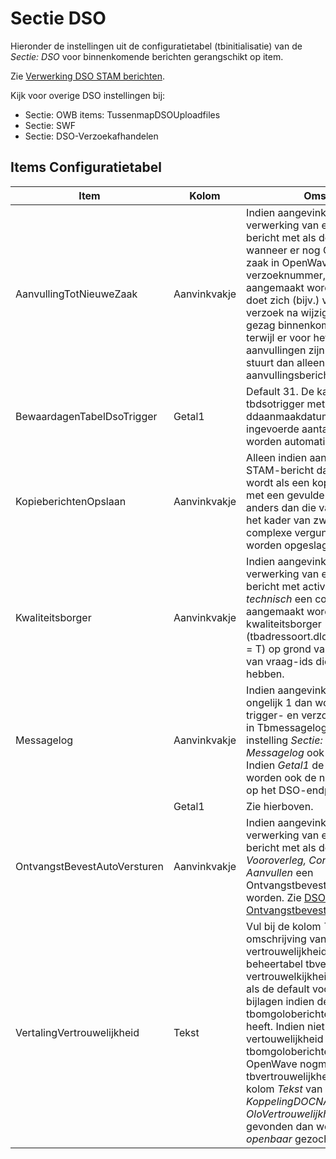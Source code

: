 # Sectie DSO

Hieronder de instellingen uit de configuratietabel (tbinitialisatie) van de *Sectie: DSO* voor binnenkomende berichten gerangschikt op item.

Zie [Verwerking DSO STAM berichten](/docs/probleemoplossing/programmablokken/verwerking_dso_stam_berichten.md).

Kijk voor overige DSO instellingen bij:

* Sectie: OWB items: TussenmapDSOUploadfiles
* Sectie: SWF
* Sectie: DSO-Verzoekafhandelen

## Items Configuratietabel

| Item | Kolom | Omschrijving |
|---|---|---|
| AanvullingTotNieuweZaak| Aanvinkvakje |Indien aangevinkt zal bij de verwerking van een DSO STAM-bericht met als doel *Aanvullen* wanneer er nog GEEN bestaande zaak in OpenWave is voor het verzoeknummer, een nieuwe zaak aangemaakt worden. Deze situatie doet zich (bijv.) voor indien het DSO verzoek na wijzigen van bevoegd gezag binnenkomt in OpenWave terwijl er voor het originele verzoek al aanvullingen zijn geweest: het DSO stuurt dan alleen het laatste aanvullingsbericht naar OpenWave. |
| BewaardagenTabelDsoTrigger | Getal1 |Default 31. De kaarten uit de tabel tbdsotrigger met een ddaanmaakdatum ouder dan de hier ingevoerde aantal dagen geleden, worden automatisch verwijderd. |
| KopieberichtenOpslaan | Aanvinkvakje |Alleen indien aangevinkt zal een DSO STAM-bericht dat gekwalificeerd wordt als een kopiebericht (dus o.a. met een gevulde behandeldienst anders dan die van de host) toch - in het kader van zwarte gaten bij complexe vergunningen - als zaak worden opgeslagen. |
| Kwaliteitsborger | Aanvinkvakje |Indien aangevinkt zal bij de verwerking van een DSO STAM-bericht met activiteit *bouwactiviteit technisch* een contactadres aangemaakt worden met de rol kwaliteitsborger (tbadressoort.dldsorolkwaliteitsborger = T) op grond van de aanwezigheid van vraag-ids die daarop betrekking hebben. |
| Messagelog | Aanvinkvakje |Indien aangevinkt en *Getal1* is ongelijk 1 dan worden alleen de valide trigger- en verzoekberichten gelogd in Tbmessagelog (mits de algemene instelling *Sectie: OWB en Item: Messagelog* ook aangevinkt is). Indien *Getal1* de waarde 1 heeft, dan worden ook de niet valide berichten op het DSO-endpoint gelogd. |
| | Getal1 | Zie hierboven. |
| OntvangstBevestAutoVersturen| Aanvinkvakje |Indien aangevinkt zal bij de verwerking van een DSO STAM-bericht met als doel *Initieren, Vooroverleg, Conceptverzoek* of *Aanvullen* een Ontvangstbevestigingsmail verstuurd worden. Zie  [DSO Ontvangstbevestiging sturen](/docs/probleemoplossing/programmablokken/dso_ontvangstbevestiging.md). |
| VertalingVertrouwelijkheid | Tekst |Vul bij de kolom *Tekst* de omschrijving van het vertrouwelijkheidsniveau (uit beheertabel tbvertrouwelijkheid: tegel vertrouwelkijkheidsindicatie) die geldt als de default voor vertrouwelijke DSO bijlagen indien de vertouwelijkheid (in tbomgoloberichten) de waarde T heeft. Indien niet gevonden, OF de vertouwelijkheid (in tbomgoloberichten) ius F dan zoekt OpenWave nogmaals in tbvertrouwelijkheid op grond van  de kolom *Tekst* van de Instelling *Sectie: KoppelingDOCNAARDMS Item: OloVertrouwelijkheid*, Nog niet gevonden dan wordt naar de tekst *openbaar* gezocht  |
